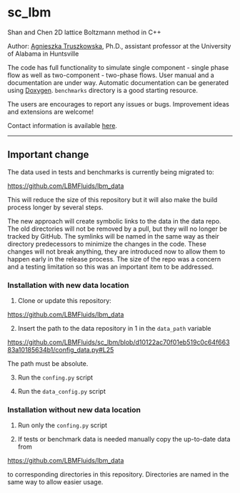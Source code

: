# sc_lbm
Shan and Chen 2D lattice Boltzmann method in C++

Author: [Agnieszka Truszkowska](https://scholar.google.com/citations?user=jP83uecAAAAJ&hl=en), Ph.D., assistant professor at the University of Alabama in Huntsville

The code has full functionality to simulate single component - single phase flow as well as two-component - two-phase flows. User manual and a documentation are under way. Automatic documentation can be generated using [Doxygen](https://doxygen.nl/). `benchmarks` directory is a good starting resource.

The users are encourages to report any issues or bugs. Improvement ideas and extensions are welcome!

Contact information is available [here](https://www.uah.edu/eng/faculty-staff/agnieszka-truszkowska).

- - - 

## Important change

The data used in tests and benchmarks is currently being migrated to:

https://github.com/LBMFluids/lbm_data

This will reduce the size of this repository but it will also make the build process longer by several steps. 

The new approach will create symbolic links to the data in the data repo. The old directories will not be removed by a pull, but they will no longer be tracked by GitHub. The symlinks will be named in the same way as their directory predecessors to minimize the changes in the code. These changes will not break anything, they are introduced now to allow them to happen early in the release process. The size of the repo was a concern and a testing limitation so this was an important item to be addressed.

### Installation with new data location

1. Clone or update this repository:

  https://github.com/LBMFluids/lbm_data
 
2. Insert the path to the data repository in 1 in the ```data_path``` variable 

https://github.com/LBMFluids/sc_lbm/blob/d10122ac70f01eb519c0c64f66383a10185634b1/config_data.py#L25

The path must be absolute.

3. Run the ```confing.py``` script 

4. Run the ```data_config.py``` script


### Installation without new data location

1. Run only the ```confing.py``` script

2. If tests or benchmark data is needed manually copy the up-to-date data from 

https://github.com/LBMFluids/lbm_data

to corresponding directories in this repository. Directories are named in the same way to allow easier usage.





